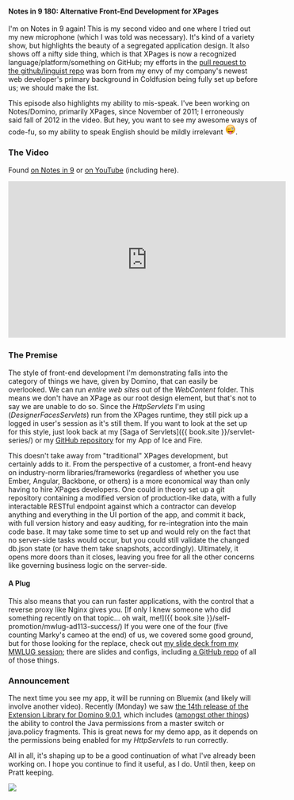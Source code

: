 #### Notes in 9 180: Alternative Front-End Development for XPages
I'm on Notes in 9 again! This is my second video and one where I tried out my new microphone (which I was told was necessary). It's kind of a variety show, but highlights the beauty of a segregated application design. It also shows off a nifty side thing, which is that XPages is now a recognized language/platform/something on GitHub; my efforts in the [pull request to the github/linguist repo](//github.com/github/linguist/pull/2438) was born from my envy of my company's newest web developer's primary background in <span data-toggle="tooltip" title="another JEE stack, this one from Adobe">Coldfusion</span> being fully set up before us; we should make the list.

This episode also highlights my ability to mis-speak. I've been working on Notes/Domino, primarily XPages, since November of 2011; I erroneously said fall of 2012 in the video. But hey, you want to see my awesome ways of code-fu, so my ability to speak English should be mildly irrelevant <img src="/images/emoji/stuck_out_tongue_winking_eye.png" alt="stuck_out_tongue_winking_eye" style="height:auto;width:21px;">.

### The Video
Found [on Notes in 9](//www.notesin9.com/2015/09/01/notesin9-180-alternative-frontend-development-for-xpages/) or [on YouTube](//www.youtube.com/watch?v=_lHGZiD-aE0) (including here).

<div class="embed-responsive embed-responsive-16by9 center-block">
	<iframe width="560" height="315" src="https://www.youtube.com/embed/_lHGZiD-aE0" frameborder="0" allowfullscreen></iframe>
</div>

### The Premise
The style of front-end development I'm demonstrating falls into the category of things we have, given by Domino, that can easily be overlooked. We can run _entire web sites_ out of the _WebContent_ folder. This means we don't have an XPage as our root design element, but that's not to say we are unable to do so. Since the _HttpServlets_ I'm using (_DesignerFacesServlets_) run from the XPages runtime, they still pick up a logged in user's session as it's still them. If you want to look at the set up for this style, just look back at my [Saga of Servlets]({{ book.site }}/servlet-series/) or my [GitHub repository](//github.com/edm00se/AnAppOfIceAndFire) for my App of Ice and Fire.

This doesn't take away from "traditional" XPages development, but certainly adds to it. From the perspective of a customer, a front-end heavy on industry-norm libraries/frameworks (regardless of whether you use Ember, Angular, Backbone, or others) is a more economical way than only having to hire XPages developers. One could in theory set up a git repository containing a modified version of production-like data, with a fully interactable RESTful endpoint against which a contractor can develop anything and everything in the UI portion of the app, and commit it back, with full version history and easy auditing, for re-integration into the main code base. It may take some time to set up and would rely on the fact that no server-side tasks would occur, but you could still validate the changed db.json state (or have them take snapshots, accordingly). Ultimately, it opens more doors than it closes, leaving you free for all the other concerns like governing business logic on the server-side.

#### A Plug
This also means that you can run faster applications, with the control that a reverse proxy like Nginx gives you. [If only I knew someone who did something recently on that topic... oh wait, me!]({{ book.site }}/self-promotion/mwlug-ad113-success/) If you were one of the four (five counting Marky's cameo at the end) of us, we covered some good ground, but for those looking for the replace, check out [my slide deck from my MWLUG session](//www.slideshare.net/edm00se/ad113-speed-up-your-applications-w-nginx-and-pagespeed); there are slides and configs, including [a GitHub repo](//github.com/edm00se/AD113-Speed-Up-Your-Apps-with-Nginx-and-PageSpeed) of all of those things.

### Announcement
The next time you see my app, it will be running on Bluemix (and likely will involve another video). Recently (Monday) we saw [the 14th release of the Extension Library for Domino 9.0.1](//developer.ibm.com/bluemix/2015/09/01/xpages-runtime-update/), which includes ([amongst other things](//twitter.com/Gidgerby/status/638509939141537792)) the ability to control the Java permissions from a master switch or java.policy fragments. This is great news for my demo app, as it depends on the permissions being enabled for my _HttpServlets_ to run correctly.

All in all, it's shaping up to be a good continuation of what I've already been working on. I hope you continue to find it useful, as I do. Until then, keep on Pratt keeping.

<a href="{{ book.site }}/images/post_images/XPagesOnBluemix_PrattKeeping.png" data-toggle="tooltip" title="wait, I can't cross over Jurassic World and A Song of Ice and Fire geekdoms... can I?"><img src="{{ book.site }}/images/post_images/XPagesOnBluemix_PrattKeeping.png" class="img-responsive center-block" /></a>